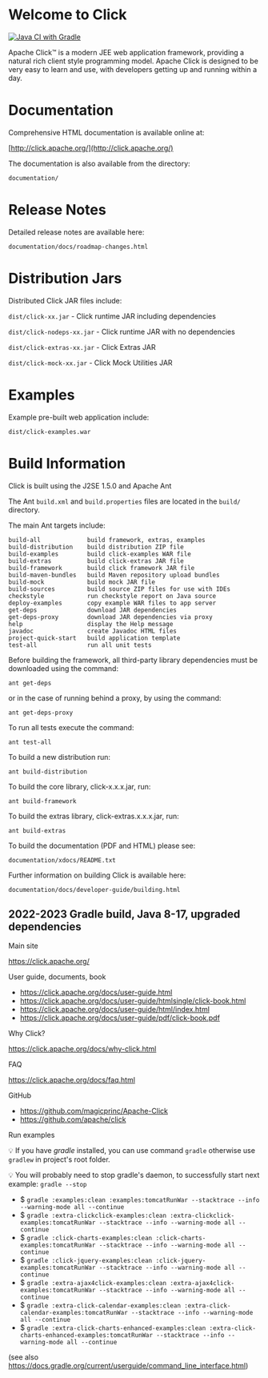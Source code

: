 Welcome to Click
================
[![Java CI with Gradle](https://github.com/magicprinc/Apache-Click/actions/workflows/gradle.yml/badge.svg)](https://github.com/magicprinc/Apache-Click/actions/workflows/gradle.yml)

Apache Click™ is a modern JEE web application framework, providing a natural rich client style programming model.
Apache Click is designed to be very easy to learn and use, with developers getting up and running within a day.

Documentation
=============

Comprehensive HTML documentation is available online at:

[http://click.apache.org/](http://click.apache.org/)

The documentation is also available from the directory:

  `documentation/`


Release Notes
=============

Detailed release notes are available here:

  `documentation/docs/roadmap-changes.html`


Distribution Jars
=================

Distributed Click JAR files include:

   `dist/click-xx.jar`        - Click runtime JAR including dependencies

   `dist/click-nodeps-xx.jar` - Click runtime JAR with no dependencies

   `dist/click-extras-xx.jar` - Click Extras JAR

   `dist/click-mock-xx.jar`   - Click Mock Utilities JAR


Examples
========

Example pre-built web application include:

   `dist/click-examples.war`


Build Information
=================

Click is built using the J2SE 1.5.0 and Apache Ant

The Ant `build.xml` and `build.properties` files are located in
the `build/` directory.

The main Ant targets include:

    build-all             build framework, extras, examples
    build-distribution    build distribution ZIP file
    build-examples        build click-examples WAR file
    build-extras          build click-extras JAR file
    build-framework       build click framework JAR file
    build-maven-bundles   build Maven repository upload bundles
    build-mock            build mock JAR file
    build-sources         build source ZIP files for use with IDEs
    checkstyle            run checkstyle report on Java source
    deploy-examples       copy example WAR files to app server
    get-deps              download JAR dependencies
    get-deps-proxy        download JAR dependencies via proxy
    help                  display the Help message
    javadoc               create Javadoc HTML files
    project-quick-start   build application template
    test-all              run all unit tests


Before building the framework, all third-party library dependencies must be
downloaded using the command:

    ant get-deps

or in the case of running behind a proxy, by using the command:

    ant get-deps-proxy

To run all tests execute the command:

    ant test-all

To build a new distribution run:

    ant build-distribution

To build the core library, click-x.x.x.jar, run:

    ant build-framework

To build the extras library, click-extras.x.x.x.jar, run:

    ant build-extras

To build the documentation (PDF and HTML) please see:

    documentation/xdocs/README.txt

Further information on building Click is available here:

   `documentation/docs/developer-guide/building.html`


## 2022-2023 Gradle build, Java 8-17, upgraded dependencies

Main site

https://click.apache.org/

User guide, documents, book

- https://click.apache.org/docs/user-guide.html
- https://click.apache.org/docs/user-guide/htmlsingle/click-book.html
- https://click.apache.org/docs/user-guide/html/index.html
- https://click.apache.org/docs/user-guide/pdf/click-book.pdf

Why Click?

https://click.apache.org/docs/why-click.html

FAQ

https://click.apache.org/docs/faq.html

GitHub

- https://github.com/magicprinc/Apache-Click
- https://github.com/apache/click

Run examples

💡 If you have *gradle* installed, you can use command `gradle` otherwise use `gradlew` in project's root folder.

💡 You will probably need to stop gradle's daemon, to successfully start next example:
`gradle --stop`

- $ `gradle :examples:clean :examples:tomcatRunWar --stacktrace --info --warning-mode all --continue`
- $ `gradle :extra-clickclick-examples:clean :extra-clickclick-examples:tomcatRunWar --stacktrace --info --warning-mode all --continue`
- $ `gradle :click-charts-examples:clean :click-charts-examples:tomcatRunWar --stacktrace --info --warning-mode all --continue`
- $ `gradle :click-jquery-examples:clean :click-jquery-examples:tomcatRunWar --stacktrace --info --warning-mode all --continue`
- $ `gradle :extra-ajax4click-examples:clean :extra-ajax4click-examples:tomcatRunWar --stacktrace --info --warning-mode all --continue`
- $ `gradle :extra-click-calendar-examples:clean :extra-click-calendar-examples:tomcatRunWar --stacktrace --info --warning-mode all --continue`
- $ `gradle :extra-click-charts-enhanced-examples:clean :extra-click-charts-enhanced-examples:tomcatRunWar --stacktrace --info --warning-mode all --continue`

(see also https://docs.gradle.org/current/userguide/command_line_interface.html)

